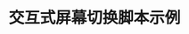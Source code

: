 ---
layout: article
title: 交互式屏幕切换脚本示例
description: 
  - 在此模板中，我们会向您展示如何通过按钮，在数个屏幕之间来回切换。
lang: cn
weight: 50
isDraft: false
ref: Script_Screen_Changer
category:
  - Script
  - Scripting
image: Script_Screen_Changer_EN.png
download: Script_Screen_Changer - CN.pbmx
overview_description:
overview_benefits:
overview_data_sources:
---